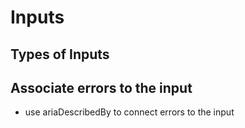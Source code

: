 

# Inputs


## Types of Inputs


## Associate errors to the input
- use ariaDescribedBy to connect errors to the input